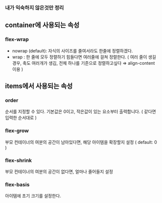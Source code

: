 ### 내가 익숙하지 않은것만 정리

## container에 사용되는 속성

### flex-wrap

- nowrap (default): 자식의 사이즈를 줄여서라도 한줄에 정렬하겠다.
- wrap : 한 줄에 모두 정렬하기 힘들다면 여러줄에 걸쳐 정렬한다. ( 여러 줄이 생길 경우, 축도 여러개가 생김, 전체 하나를 기준으로 정렬하고싶다 ⇒ align-content 이용 )

## items에서 사용되는 속성

### order

순서를 지정할 수 있다. 기본값은 0이고, 작은값이 있는 요소부터 출력합니다. ( 같다면 입력한 순서대로 )

### flex-grow

부모 컨테이너의 여분의 공간이 남아있다면, 해당 아이템을 확장할지 설정 ( default: 0 )

### flex-shrink

부모 컨테이너의 여분의 공간이 없다면, 얼마나 줄어들지 설정

### flex-basis

아이템에 초기 크기를 설정한다.
